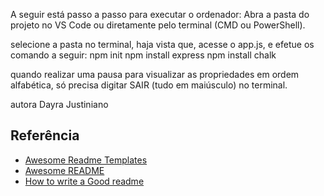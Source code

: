 
A seguir está passo a passo para  executar o ordenador:
 Abra a pasta do projeto no VS Code ou diretamente pelo terminal (CMD ou PowerShell).

selecione a pasta no terminal, haja vista que, acesse o app.js, e efetue os comando a seguir:
npm init
npm install express
npm install chalk

quando realizar uma pausa para visualizar as propriedades em ordem alfabética, só precisa digitar SAIR (tudo em maiúsculo) no terminal.

autora Dayra Justiniano
## Referência

 - [Awesome Readme Templates](https://awesomeopensource.com/project/elangosundar/awesome-README-templates)
 - [Awesome README](https://github.com/matiassingers/awesome-readme)
 - [How to write a Good readme](https://bulldogjob.com/news/449-how-to-write-a-good-readme-for-your-github-project)

